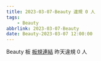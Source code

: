 ```yaml
---
title: 2023-03-07-Beauty 違規 0 人
tags:
    - Beauty
abbrlink: 2023-03-07-Beauty
date: Beauty-2023-03-07 12:00:00
---
```

Beauty 板 [板規連結](https://www.ptt.cc/bbs/Beauty/M.1630069980.A.84B.html)
昨天違規 0 人
